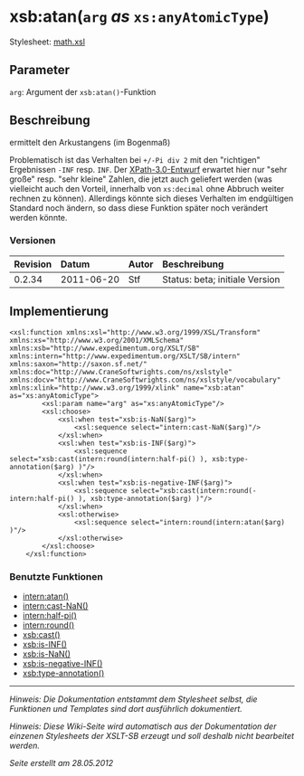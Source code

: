 # xsb:atan(`arg` _as_ `xs:anyAtomicType`) #

Stylesheet: [math.xsl](http://code.google.com/p/xslt-sb/source/browse/trunk/xslt-sb/math.xsl)

## Parameter ##
`arg`: Argument der `xsb:atan()`-Funktion



## Beschreibung ##
ermittelt den Arkustangens (im Bogenmaß)

Problematisch ist das Verhalten bei `+/-Pi div 2` mit den "richtigen" Ergebnissen `-INF` resp. `INF`. Der [XPath-3.0-Entwurf](http://www.w3.org/TR/xpath-functions-30/#func-math-tan) erwartet hier nur "sehr große" resp. "sehr kleine" Zahlen, die jetzt auch geliefert werden (was vielleicht auch den Vorteil, innerhalb von `xs:decimal` ohne Abbruch weiter rechnen zu können). Allerdings könnte sich dieses Verhalten im endgültigen Standard noch ändern, so dass diese Funktion später noch verändert werden könnte.

### Versionen ###
| Revision | Datum | Autor | Beschreibung |
|:---------|:------|:------|:-------------|
| 0.2.34 | 2011-06-20 | Stf |   Status: beta;   initiale Version   |


## Implementierung ##
```
<xsl:function xmlns:xsl="http://www.w3.org/1999/XSL/Transform" xmlns:xs="http://www.w3.org/2001/XMLSchema" xmlns:xsb="http://www.expedimentum.org/XSLT/SB" xmlns:intern="http://www.expedimentum.org/XSLT/SB/intern" xmlns:saxon="http://saxon.sf.net/" xmlns:doc="http://www.CraneSoftwrights.com/ns/xslstyle" xmlns:docv="http://www.CraneSoftwrights.com/ns/xslstyle/vocabulary" xmlns:xlink="http://www.w3.org/1999/xlink" name="xsb:atan" as="xs:anyAtomicType">
		<xsl:param name="arg" as="xs:anyAtomicType"/>
		<xsl:choose>
			<xsl:when test="xsb:is-NaN($arg)">
				<xsl:sequence select="intern:cast-NaN($arg)"/>
			</xsl:when>
			<xsl:when test="xsb:is-INF($arg)">
				<xsl:sequence select="xsb:cast(intern:round(intern:half-pi() ), xsb:type-annotation($arg) )"/>
			</xsl:when>
			<xsl:when test="xsb:is-negative-INF($arg)">
				<xsl:sequence select="xsb:cast(intern:round(- intern:half-pi() ), xsb:type-annotation($arg) )"/>
			</xsl:when>
			<xsl:otherwise>
				<xsl:sequence select="intern:round(intern:atan($arg) )"/>
			</xsl:otherwise>
		</xsl:choose>
	</xsl:function>
```

### Benutzte Funktionen ###
  * [intern:atan()](intern_atan.md)
  * [intern:cast-NaN()](intern_cast_NaN.md)
  * [intern:half-pi()](intern_half_pi.md)
  * [intern:round()](intern_round.md)
  * [xsb:cast()](xsb_cast.md)
  * [xsb:is-INF()](xsb_is_INF.md)
  * [xsb:is-NaN()](xsb_is_NaN.md)
  * [xsb:is-negative-INF()](xsb_is_negative_INF.md)
  * [xsb:type-annotation()](xsb_type_annotation.md)


---


_Hinweis: Die Dokumentation entstammt dem Stylesheet selbst, die Funktionen und Templates sind dort ausführlich dokumentiert._

_Hinweis: Diese Wiki-Seite wird automatisch aus der Dokumentation der einzenen Stylesheets der XSLT-SB erzeugt und soll deshalb nicht bearbeitet werden._

_Seite erstellt am 28.05.2012_
